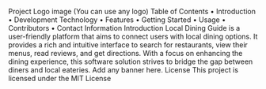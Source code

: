 Project Logo image (You can use any logo)
Table of Contents
• Introduction
• Development Technology
• Features
• Getting Started
• Usage
• Contributors
• Contact Information
Introduction
Local Dining Guide is a user-friendly platform that aims to connect users with local dining
options. It provides a rich and intuitive interface to search for restaurants, view their menus,
read reviews, and get directions. With a focus on enhancing the dining experience, this
software solution strives to bridge the gap between diners and local eateries.
Add any banner here.
License
This project is licensed under the MIT License

